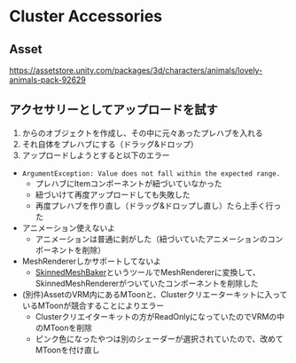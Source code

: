 # Cluster Accessories

## Asset
https://assetstore.unity.com/packages/3d/characters/animals/lovely-animals-pack-92629

## アクセサリーとしてアップロードを試す
1. からのオブジェクトを作成し、その中に元々あったプレハブを入れる
2. それ自体をプレハブにする（ドラッグ&ドロップ）
3. アップロードしようとすると以下のエラー
  * `ArgumentException: Value does not fall within the expected range.`
    * プレハブにItemコンポーネントが紐づいていなかった
    * 紐づいけて再度アップロードしても失敗した
    * 再度プレハブを作り直し（ドラッグ&ドロップし直し）たら上手く行った
  * アニメーション使えないよ
    * アニメーションは普通に剥がした（紐づいていたアニメーションのコンポーネントを削除）
  * MeshRendererしかサポートしてないよ
    * [SkinnedMeshBaker](https://summer2022.vket.com/docs/submission_tips_skinned_mesh_baker)というツールでMeshRendererに変換して、SkinnedMeshRendererがついていたコンポーネントを削除した
  * (別件)AssetのVRM内にあるMToonと、Clusterクリエーターキットに入っているMToonが競合することによりエラー
    * Clusterクリエイターキットの方がReadOnlyになっていたのでVRMの中のMToonを削除
    * ピンク色になったやつは別のシェーダーが選択されていたので、改めてMToonを付け直し
